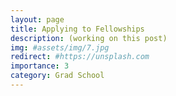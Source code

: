 ```yaml
---
layout: page
title: Applying to Fellowships
description: (working on this post)
img: #assets/img/7.jpg
redirect: #https://unsplash.com
importance: 3
category: Grad School
---
```


